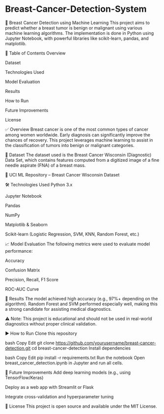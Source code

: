 # Breast-Cancer-Detection-System
🧠 Breast Cancer Detection using Machine Learning
This project aims to predict whether a breast tumor is benign or malignant using various machine learning algorithms. The implementation is done in Python using Jupyter Notebook, with powerful libraries like scikit-learn, pandas, and matplotlib.

📌 Table of Contents
Overview

Dataset

Technologies Used

Model Evaluation

Results

How to Run

Future Improvements

License

✅ Overview
Breast cancer is one of the most common types of cancer among women worldwide. Early diagnosis can significantly improve the chances of recovery. This project leverages machine learning to assist in the classification of tumors into benign or malignant categories.

📂 Dataset
The dataset used is the Breast Cancer Wisconsin (Diagnostic) Data Set, which contains features computed from a digitized image of a fine needle aspirate (FNA) of a breast mass.

🔗 UCI ML Repository – Breast Cancer Wisconsin Dataset

🛠 Technologies Used
Python 3.x

Jupyter Notebook

Pandas

NumPy

Matplotlib & Seaborn

Scikit-learn (Logistic Regression, SVM, KNN, Random Forest, etc.)

📈 Model Evaluation
The following metrics were used to evaluate model performance:

Accuracy

Confusion Matrix

Precision, Recall, F1 Score

ROC-AUC Curve

🎯 Results
The model achieved high accuracy (e.g., 97%+ depending on the algorithm). Random Forest and SVM performed especially well, making this a strong candidate for assisting medical diagnostics.

⚠️ Note: This project is educational and should not be used in real-world diagnostics without proper clinical validation.

▶️ How to Run
Clone this repository

bash
Copy
Edit
git clone https://github.com/yourusername/breast-cancer-detection.git
cd breast-cancer-detection
Install dependencies

bash
Copy
Edit
pip install -r requirements.txt
Run the notebook
Open breast_cancer_detection.ipynb in Jupyter and run all cells.

🚀 Future Improvements
Add deep learning models (e.g., using TensorFlow/Keras)

Deploy as a web app with Streamlit or Flask

Integrate cross-validation and hyperparameter tuning

📜 License
This project is open source and available under the MIT License.

